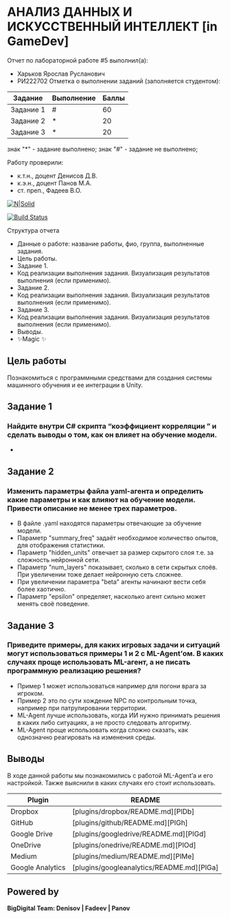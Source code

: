 # АНАЛИЗ ДАННЫХ И ИСКУССТВЕННЫЙ ИНТЕЛЛЕКТ [in GameDev]
Отчет по лабораторной работе #5 выполнил(а):
- Харьков Ярослав Русланович
- РИ222702
Отметка о выполнении заданий (заполняется студентом):

| Задание | Выполнение | Баллы |
| ------ | ------ | ------ |
| Задание 1 | # | 60 |
| Задание 2 | * | 20 |
| Задание 3 | * | 20 |

знак "*" - задание выполнено; знак "#" - задание не выполнено;

Работу проверили:
- к.т.н., доцент Денисов Д.В.
- к.э.н., доцент Панов М.А.
- ст. преп., Фадеев В.О.

[![N|Solid](https://cldup.com/dTxpPi9lDf.thumb.png)](https://nodesource.com/products/nsolid)

[![Build Status](https://travis-ci.org/joemccann/dillinger.svg?branch=master)](https://travis-ci.org/joemccann/dillinger)

Структура отчета

- Данные о работе: название работы, фио, группа, выполненные задания.
- Цель работы.
- Задание 1.
- Код реализации выполнения задания. Визуализация результатов выполнения (если применимо).
- Задание 2.
- Код реализации выполнения задания. Визуализация результатов выполнения (если применимо).
- Задание 3.
- Код реализации выполнения задания. Визуализация результатов выполнения (если применимо).
- Выводы.
- ✨Magic ✨

## Цель работы
Познакомиться с программными средствами для создания системы машинного обучения и ее интеграции в Unity.

## Задание 1
### Найдите внутри C# скрипта “коэффициент корреляции ” и сделать выводы о том, как он влияет на обучение модели.

- 

## Задание 2
### Изменить параметры файла yaml-агента и определить какие параметры и как влияют на обучение модели. Привести описание не менее трех параметров.

- В файле .yaml находятся параметры отвечающие за обучение модели.
- Параметр "summary_freq" задаёт необходимое количество опытов, для отображения статистики.
- Параметр "hidden_units" отвечает за размер скрытого слоя т.е. за сложность нейронной сети.
- Параметр "num_layers" показывает, сколько в сети скрытых слоёв. При увеличении тоже делает нейронную сеть сложнее.
- При увеличении параметра "beta" агенты начинают вести себя более хаотично.
- Параметр "epsilon" определяет, насколько агент сильно может менять своё поведение.

## Задание 3
### Приведите примеры, для каких игровых задачи и ситуаций могут использоваться примеры 1 и 2 с ML-Agent’ом. В каких случаях проще использовать ML-агент, а не писать программную реализацию решения? 

- Пример 1 может использоваться например для погони врага за игроком.
- Пример 2 это по сути хождение NPC по контрольным точка, например при патрулировании территории.
- ML-Agent лучше использовать, когда ИИ нужно принимать решения в каких либо ситуациях, а не просто следовать алгоритму.
- ML-Agent проще использовать когда сложно сказать, как однозначно реагировать на изменения среды.

## Выводы
В ходе данной работы мы познакомились с работой ML-Agent’а и его настройкой. Также выяснили в каких случаях его стоит использовать.

| Plugin | README |
| ------ | ------ |
| Dropbox | [plugins/dropbox/README.md][PlDb] |
| GitHub | [plugins/github/README.md][PlGh] |
| Google Drive | [plugins/googledrive/README.md][PlGd] |
| OneDrive | [plugins/onedrive/README.md][PlOd] |
| Medium | [plugins/medium/README.md][PlMe] |
| Google Analytics | [plugins/googleanalytics/README.md][PlGa] |

## Powered by

**BigDigital Team: Denisov | Fadeev | Panov**
